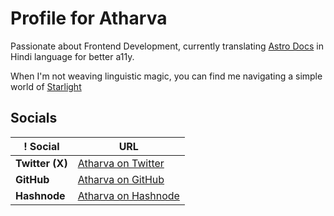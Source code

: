 # Profile for Atharva

Passionate about Frontend Development, currently translating [Astro Docs](https://docs.astro.build) in Hindi language for better a11y.

When I'm not weaving linguistic magic, you can find me navigating a simple world of [Starlight](https://starlight.astro.build/)

## Socials

| ! Social        | URL                                                  |
| --------------- | ---------------------------------------------------- |
| **Twitter (X)** | [Atharva on Twitter](https://x.com/at_the_vr)        |
| **GitHub**      | [Atharva on GitHub](https://github.com/at-the-vr)    |
| **Hashnode**    | [Atharva on Hashnode](https://atthevr.hashnode.dev/) |

